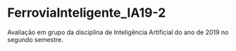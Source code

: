 # FerroviaInteligente_IA19-2
Avaliação em grupo da disciplina de Inteligência Artificial do ano de 2019 no segundo semestre.
